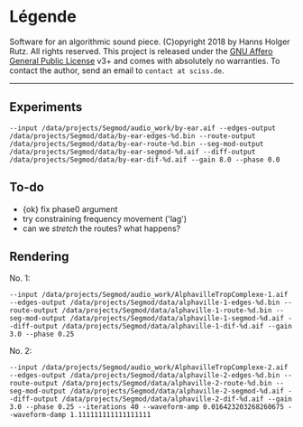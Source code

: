 # Légende

Software for an algorithmic sound piece. (C)opyright 2018 by Hanns Holger Rutz. All rights reserved.
This project is released under the
[GNU Affero General Public License](https://git.iem.at/sciss/Legende/blob/master/LICENSE) v3+ and 
comes with absolutely no warranties.
To contact the author, send an email to `contact at sciss.de`.

--------------

## Experiments

    --input /data/projects/Segmod/audio_work/by-ear.aif --edges-output /data/projects/Segmod/data/by-ear-edges-%d.bin --route-output /data/projects/Segmod/data/by-ear-route-%d.bin --seg-mod-output /data/projects/Segmod/data/by-ear-segmod-%d.aif --diff-output /data/projects/Segmod/data/by-ear-dif-%d.aif --gain 8.0 --phase 0.0

## To-do

- {ok} fix phase0 argument
- try constraining frequency movement ('lag')
- can we _stretch_ the routes? what happens?

## Rendering

No. 1:

    --input /data/projects/Segmod/audio_work/AlphavilleTropComplexe-1.aif --edges-output /data/projects/Segmod/data/alphaville-1-edges-%d.bin --route-output /data/projects/Segmod/data/alphaville-1-route-%d.bin --seg-mod-output /data/projects/Segmod/data/alphaville-1-segmod-%d.aif --diff-output /data/projects/Segmod/data/alphaville-1-dif-%d.aif --gain 3.0 --phase 0.25

No. 2:

    --input /data/projects/Segmod/audio_work/AlphavilleTropComplexe-2.aif --edges-output /data/projects/Segmod/data/alphaville-2-edges-%d.bin --route-output /data/projects/Segmod/data/alphaville-2-route-%d.bin --seg-mod-output /data/projects/Segmod/data/alphaville-2-segmod-%d.aif --diff-output /data/projects/Segmod/data/alphaville-2-dif-%d.aif --gain 3.0 --phase 0.25 --iterations 40 --waveform-amp 0.016423203268260675 --waveform-damp 1.111111111111111111
